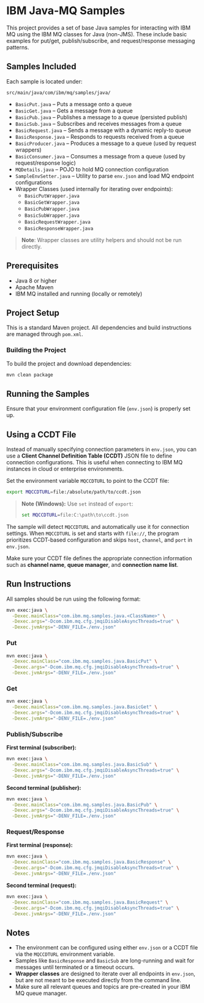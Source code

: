 # IBM Java-MQ Samples

This project provides a set of base Java samples for interacting with IBM MQ using the IBM MQ classes for Java (non-JMS). These include basic examples for put/get, publish/subscribe, and request/response messaging patterns.

## Samples Included

Each sample is located under:

```
src/main/java/com/ibm/mq/samples/java/
```

- `BasicPut.java` – Puts a message onto a queue  
- `BasicGet.java` – Gets a message from a queue  
- `BasicPub.java` – Publishes a message to a queue (persisted publish)  
- `BasicSub.java` – Subscribes and receives messages from a queue  
- `BasicRequest.java` – Sends a message with a dynamic reply-to queue  
- `BasicResponse.java` – Responds to requests received from a queue  
- `BasicProducer.java` – Produces a message to a queue (used by request wrappers)  
- `BasicConsumer.java` – Consumes a message from a queue (used by request/response logic)  
- `MQDetails.java` – POJO to hold MQ connection configuration  
- `SampleEnvSetter.java` – Utility to parse `env.json` and load MQ endpoint configurations  
- Wrapper Classes (used internally for iterating over endpoints):  
  - `BasicPutWrapper.java`  
  - `BasicGetWrapper.java`  
  - `BasicPubWrapper.java`  
  - `BasicSubWrapper.java`  
  - `BasicRequestWrapper.java`  
  - `BasicResponseWrapper.java`  

> **Note**: Wrapper classes are utility helpers and should not be run directly.

## Prerequisites

- Java 8 or higher  
- Apache Maven  
- IBM MQ installed and running (locally or remotely)  

## Project Setup

This is a standard Maven project. All dependencies and build instructions are managed through `pom.xml`.

### Building the Project

To build the project and download dependencies:

```bash
mvn clean package
```

## Running the Samples

Ensure that your environment configuration file (`env.json`) is properly set up.

## Using a CCDT File

Instead of manually specifying connection parameters in `env.json`, you can use a **Client Channel Definition Table (CCDT)** JSON file to define connection configurations. This is useful when connecting to IBM MQ instances in cloud or enterprise environments.

Set the environment variable `MQCCDTURL` to point to the CCDT file:

```bash
export MQCCDTURL=file:/absolute/path/to/ccdt.json
```

> **Note (Windows):** Use `set` instead of `export`:
>
> ```cmd
> set MQCCDTURL=file:C:\path\to\ccdt.json
> ```

The sample will detect `MQCCDTURL` and automatically use it for connection settings. When `MQCCDTURL` is set and starts with `file://`, the program prioritizes CCDT-based configuration and skips `host`, `channel`, and `port` in `env.json`.

Make sure your CCDT file defines the appropriate connection information such as **channel name**, **queue manager**, and **connection name list**.

## Run Instructions

All samples should be run using the following format:

```bash
mvn exec:java \
  -Dexec.mainClass="com.ibm.mq.samples.java.<ClassName>" \
  -Dexec.args="-Dcom.ibm.mq.cfg.jmqiDisableAsyncThreads=true" \
  -Dexec.jvmArgs="-DENV_FILE=./env.json"
```

### Put

```bash
mvn exec:java \
  -Dexec.mainClass="com.ibm.mq.samples.java.BasicPut" \
  -Dexec.args="-Dcom.ibm.mq.cfg.jmqiDisableAsyncThreads=true" \
  -Dexec.jvmArgs="-DENV_FILE=./env.json"
```
### Get

```bash
mvn exec:java \
  -Dexec.mainClass="com.ibm.mq.samples.java.BasicGet" \
  -Dexec.args="-Dcom.ibm.mq.cfg.jmqiDisableAsyncThreads=true" \
  -Dexec.jvmArgs="-DENV_FILE=./env.json"
```

### Publish/Subscribe

**First terminal (subscriber):**

```bash
mvn exec:java \
  -Dexec.mainClass="com.ibm.mq.samples.java.BasicSub" \
  -Dexec.args="-Dcom.ibm.mq.cfg.jmqiDisableAsyncThreads=true" \
  -Dexec.jvmArgs="-DENV_FILE=./env.json"
```

**Second terminal (publisher):**

```bash
mvn exec:java \
  -Dexec.mainClass="com.ibm.mq.samples.java.BasicPub" \
  -Dexec.args="-Dcom.ibm.mq.cfg.jmqiDisableAsyncThreads=true" \
  -Dexec.jvmArgs="-DENV_FILE=./env.json"
```

### Request/Response

**First terminal (response):**

```bash
mvn exec:java \
  -Dexec.mainClass="com.ibm.mq.samples.java.BasicResponse" \
  -Dexec.args="-Dcom.ibm.mq.cfg.jmqiDisableAsyncThreads=true" \
  -Dexec.jvmArgs="-DENV_FILE=./env.json"
```

**Second terminal (request):**

```bash
mvn exec:java \
  -Dexec.mainClass="com.ibm.mq.samples.java.BasicRequest" \
  -Dexec.args="-Dcom.ibm.mq.cfg.jmqiDisableAsyncThreads=true" \
  -Dexec.jvmArgs="-DENV_FILE=./env.json"
```

## Notes

- The environment can be configured using either `env.json` or a CCDT file via the `MQCCDTURL` environment variable.
- Samples like `BasicResponse` and `BasicSub` are long-running and wait for messages until terminated or a timeout occurs.
- **Wrapper classes** are designed to iterate over all endpoints in `env.json`, but are not meant to be executed directly from the command line.
- Make sure all relevant queues and topics are pre-created in your IBM MQ queue manager.
